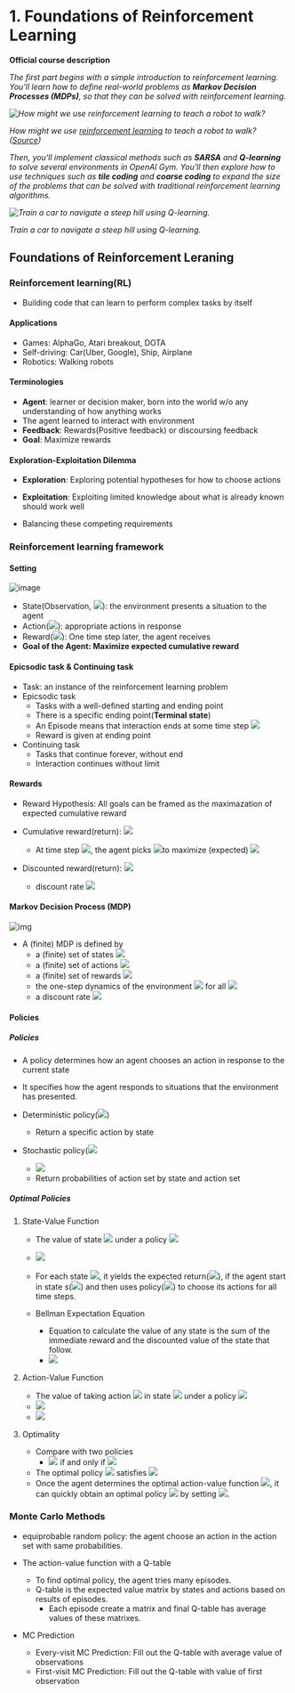 # 1. Foundations of Reinforcement Learning

**Official course description**

*The first part begins with a simple introduction to reinforcement learning.  You'll learn how to define real-world problems as **Markov Decision Processes (MDPs)**, so that they can be solved with reinforcement learning.*  



*![How might we use reinforcement learning to teach a robot to walk?](https://video.udacity-data.com/topher/2018/May/5af5ba38_mjg2mzcyma/mjg2mzcyma.gif)*

*How might we use [reinforcement learning](https://arxiv.org/pdf/1803.05580.pdf) to teach a robot to walk? ([Source](https://spectrum.ieee.org/automaton/robotics/industrial-robots/agility-robotics-introduces-cassie-a-dynamic-and-talented-robot-delivery-ostrich))*

*Then, you'll implement classical methods such as **SARSA** and **Q-learning** to solve several environments in OpenAI Gym.  You'll then explore how to use techniques such as **tile coding** and **coarse coding** to expand the size of the problems that can be solved with traditional reinforcement learning algorithms.*



*![Train a car to navigate a steep hill using Q-learning.](https://video.udacity-data.com/topher/2018/June/5b1721df_mountain-car-cts/mountain-car-cts.gif)*

*Train a car to navigate a steep hill using Q-learning.*

## Foundations of Reinforcement Leraning

### Reinforcement learning(RL)

- Building code that can learn to perform complex tasks by itself

#### Applications

- Games: AlphaGo, Atari breakout, DOTA
- Self-driving: Car(Uber, Google), Ship, Airplane
- Robotics: Walking robots

#### Terminologies

- **Agent**: learner or decision maker, born into the world w/o any understanding of how anything works
- The agent learned to interact with environment
- **Feedback**: Rewards(Positive feedback) or discoursing feedback
- **Goal**: Maximize rewards

#### Exploration-Exploitation Dilemma

- **Exploration**: Exploring potential hypotheses for how to choose actions

- **Exploitation**: Exploiting limited knowledge about what is already known should work well

- Balancing these competing requirements

### Reinforcement learning framework

#### Setting

![image](https://user-images.githubusercontent.com/8471958/98735523-59770a80-2358-11eb-911b-23bbceafb418.png)

- State(Observation, <img src="https://render.githubusercontent.com/render/math?math=S_t">): the environment presents a situation to the agent
- Action(<img src="https://render.githubusercontent.com/render/math?math=A_t">): appropriate actions in response
- Reward(<img src="https://render.githubusercontent.com/render/math?math=R_t">): One time step later, the agent receives
- **Goal of the Agent: Maximize expected cumulative reward**

#### Epicsodic task & Continuing task

- Task: an instance of the reinforcement learning problem
- Epicsodic task
  - Tasks with a well-defined starting and ending point
  - There is a specific ending point(**Terminal state**)
  - An Episode means that interaction ends at some time step <img src="https://render.githubusercontent.com/render/math?math=T">
  - Reward is given at ending point
- Continuing task
  - Tasks that continue forever, without end
  - Interaction continues without limit

#### Rewards

-  Reward Hypothesis: All goals can be framed as the maximazation of expected cumulative reward

- Cumulative reward(return): <img src="https://render.githubusercontent.com/render/math?math=G_t = R_{t%2B1}%2BR_{t%2B2}%2BR_{t%2B3}%2B\R_{t%2B4}%2B\cdots">
  - At time step <img src="https://render.githubusercontent.com/render/math?math=t">, the agent picks <img src="https://render.githubusercontent.com/render/math?math=A_t">to maximize (expected) <img src="https://render.githubusercontent.com/render/math?math=G_t">
- Discounted reward(return): <img src="https://render.githubusercontent.com/render/math?math=G_t = R_{t%2B1}%2B\gamma R_{t%2B2}%2B\gamma^2 R_{t%2B3}%2B\gamma^3 R_{t%2B4}%2B\cdots">
  - discount rate <img src="https://render.githubusercontent.com/render/math?math=\gamma \in [0, 1]">

#### Markov Decision Process (MDP)

![img](https://video.udacity-data.com/topher/2017/September/59c3f51a_screen-shot-2017-09-21-at-12.20.30-pm/screen-shot-2017-09-21-at-12.20.30-pm.png)

- A (finite) MDP is defined by
  - a (finite) set of states <img src="https://render.githubusercontent.com/render/math?math=S">
  - a (finite) set of actions <img src="https://render.githubusercontent.com/render/math?math=A">
  - a (finite) set of rewards <img src="https://render.githubusercontent.com/render/math?math=R">
  - the one-step dynamics of the environment
    <img src="https://render.githubusercontent.com/render/math?math=p(s',r|s,a) \doteq \mathbb{P}(S_{t+1}=s', R_{t+1}=r|S_t = s, A_t=a)"> for all <img src="https://render.githubusercontent.com/render/math?math=s, s`, a and r">
  - a discount rate <img src="https://render.githubusercontent.com/render/math?math=\gamma \in [0, 1]">

#### Policies

##### Policies

- A policy determines how an agent chooses an action in response to the current state
- It specifies how the agent responds to situations that the environment has presented.

- Deterministic policy(<img src="https://render.githubusercontent.com/render/math?math=\pi:\mathcal{S} \rightarrow \mathcal{A}">)
  - Return a specific action by state
- Stochastic policy(<img src="https://render.githubusercontent.com/render/math?math=\pi:\mathcal{S} \times \mathcal{A} \rightarrow [0,1])">
  - <img src="https://render.githubusercontent.com/render/math?math=\pi(a|s) = \mathbb{P}(A_t = a | S_t = s)"> 
  - Return probabilities of action set by state and action set

##### Optimal Policies

1. State-Value Function
   - The value of state <img src="https://render.githubusercontent.com/render/math?math=s"> under a policy <img src="https://render.githubusercontent.com/render/math?math=\pi">
   - <img src="https://render.githubusercontent.com/render/math?math=v_\pi(s) = \mathbb{E}_\pi[G_t|S_t=s]"> 
   - For each state <img src="https://render.githubusercontent.com/render/math?math=s">, it yields the expected return(<img src="https://render.githubusercontent.com/render/math?math=G_t">), if the agent start in state s(<img src="https://render.githubusercontent.com/render/math?math=S_t=s">) and then uses policy(<img src="https://render.githubusercontent.com/render/math?math=\pi">) to choose its actions for all time steps.

   - Bellman Expectation Equation
     - Equation to calculate the value of any state is the sum of the immediate reward and the discounted value of the state that follow.
     - <img src="https://render.githubusercontent.com/render/math?math=v_\pi(s) = \mathbb{E}_\pi[R_{t+1} + \gamma v_\pi(S_{t+1}|S_t = s)]"> 

2. Action-Value Function

   - The value of taking action <img src="https://render.githubusercontent.com/render/math?math=a"> in state <img src="https://render.githubusercontent.com/render/math?math=s"> under a policy <img src="https://render.githubusercontent.com/render/math?math=\pi">
   - <img src="https://render.githubusercontent.com/render/math?math=q_\pi(s, a) = \mathbb{E}_\pi[G_t|S_t=s,A_t=a]"> 
   - <img src="https://render.githubusercontent.com/render/math?math=v_\pi(s) = q_\pi(s, \pi(s))$ if $\pi$ is a deterministic policy and all $s \in \mathcal{S}"> 

3. Optimality
   - Compare with two policies
     - <img src="https://render.githubusercontent.com/render/math?math=\pi' \ge \pi"> if and only if <img src="https://render.githubusercontent.com/render/math?math=v_{\pi'}(s) \ge v_\pi(s)\text{ for all }s \in \mathcal{S}">
   - The optimal policy <img src="https://render.githubusercontent.com/render/math?math=\pi_\star"> satisfies <img src="https://render.githubusercontent.com/render/math?math=\pi_\star \ge \pi \text{ for all }\pi">
   - Once the agent determines the optimal action-value function <img src="https://render.githubusercontent.com/render/math?math=q_*">, it can quickly obtain an optimal policy <img src="https://render.githubusercontent.com/render/math?math=\pi_*"> by setting <img src="https://render.githubusercontent.com/render/math?math=\pi_*(s) = \arg\max_{a\in\mathcal{A}(s)} q_*(s,a)">.

### Monte Carlo Methods

- equiprobable random policy: the agent choose an action in the action set with same probabilities.

- The action-value function with a Q-table
  - To find optimal policy, the agent tries many episodes.
  - Q-table is the expected value matrix by states and actions based on results of episodes.
    - Each episode create a matrix and final Q-table has average values of these matrixes.
- MC Prediction
  - Every-visit MC Prediction: Fill out the Q-table with average value of observations
  - First-visit MC Prediction: Fill out the Q-table with value of first observation